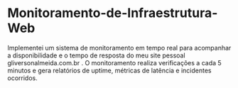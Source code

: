 # Monitoramento-de-Infraestrutura-Web
Implementei um sistema de monitoramento em tempo real para acompanhar a disponibilidade e o tempo de resposta do meu site pessoal gliversonalmeida.com.br . O monitoramento realiza verificações a cada 5 minutos e gera relatórios de uptime, métricas de latência e incidentes ocorridos.
